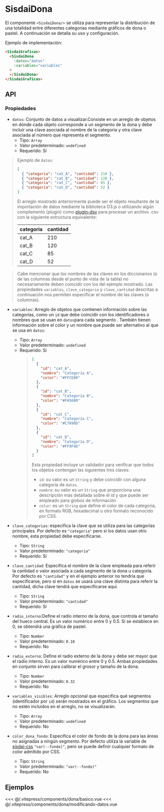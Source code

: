 <script setup>
    import Basico from "../../.vitepress/components/dona/basico.vue";
    import ModificandoDatos from "../../.vitepress/components/dona/modificando-datos.vue";
</script>

# SisdaiDona

El componente `<SisdaiDona/>` se utiliza para representar la distribución de una totalidad entre diferentes categorías mediante gráficos de dona o pastel. A continuación se detalla su uso y configuración.

Ejemplo de implementación:

```html
<SisdaiGraficas>
  <SisdaiDona
    :datos="datos"
    :variables="variables"
  >
  </SisdaiDona>
</SisdaiGraficas>
```

## API

### Propiedades

- `datos`: Conjunto de datos a visualizar.Consiste en un arreglo de objetos en dónde cada objeto corresponde a un segmento de la dona y debe incluir una clave asociada al nombre de la categoría y otra clave asociada al número que representa el segmento.
  - Tipo: `Array`
  - Valor predeterminado: `undefined`
  - Requerido: Sí

> Ejemplo de `datos`:
>
> ```json
> [
>   { "categoria": "cat_A", "cantidad": 210 },
>   { "categoria": "cat_B", "cantidad": 120 },
>   { "categoria": "cat_C", "cantidad": 85 },
>   { "categoria": "cat_D", "cantidad": 52 }
> ]
> ```
>
> El arreglo mostrado anteriormente puede ser el objeto resultante de la importación de datos mediante la biblioteca D3.js o utilizando algún complemento (plugin) como [plugin-dsv](https://www.npmjs.com/package/@rollup/plugin-dsv) para procesar un archivo .csv con la siguiente estructura equivalente:
>
> <table>
> <thead>
> <tr>
> <th>categoria</th>
> <th>cantidad</th>
> </tr>
> </thead>
> <tbody>
> <tr>
> <td>cat_A</td>
> <td>210</td>
> </tr>
> <tr>
> <td>cat_B</td>
> <td>120</td>
> </tr>
> <tr>
> <td>cat_C</td>
> <td>85</td>
> </tr>
> <tr>
> <td>cat_D</td>
> <td>52</td>
> </tr>
> </tbody>
> </table>

> Cabe mencionar que los nombres de las claves en los diccionarios (o de las columnas desde el punto de vista de la tabla) no necesariamente deben coincidir con los del ejemplo mostrado. Las propiedades `variables`, `clave_categoria` y `clave_cantidad` descritas a continuación nos permiten especificar el nombre de las claves (o columnas).

- `variables`: Arreglo de objetos que contienen información sobre las categorías, como un `id` que debe coincidir con los identificadores o nombres que se usan en `datos`para cada segmento . También tienen información sobre el color y un nombre que puede ser alternativo al que se usa en `datos`:

  - Tipo: `Array`
  - Valor predeterminado: `undefined`
  - Requerido: Sí
    > ```json
    > [
    >   {
    >     "id": "cat_A",
    >     "nombre": "Categoría A",
    >     "color": "#FFCE00"
    >   },
    >   {
    >     "id": "cat_B",
    >     "nombre": "Categoría B",
    >     "color": "#FA5600"
    >   },
    >   {
    >     "id": "cat_C",
    >     "nombre": "Categoría C",
    >     "color": "#C7690D"
    >   },
    >   {
    >     "id": "cat_D",
    >     "nombre": "Categoría D",
    >     "color": "#FF9F4D"
    >   }
    > ]
    > ```
    >
    > Esta propiedad incluye un validador para verificar que todos los objetos contengan las siguientes tres claves:
    >
    > - `id`: su valor es un `String` y debe coincidir con alguna categoría de `datos`.
    > - `nombre`: su valor es un `String` que proporciona una descripción más detallada sobre el id y que puede ser empleado para globos de información
    > - `color`: es un `String` que define el color de cada categoría, en formato RGB, hexadecimal u otro formato reconocido por CSS.

- `clave_categorias`: especifica la clave que se utiliza para las categorías principales. Por defecto es `"categoria"` pero si los datos usan otro nombre, esta propiedad debe especificarse.
  - Tipo: `String`
  - Valor predeterminado: `"categoria"`
  - Requerido: Sí
- `clave_cantidad`: Especifica el nombre de la clave empleada para referir la cantidad o valor asociada a cada segmento de la dona u categoría. Por defecto es `"cantidad"` y en el ejemplo anterior no tendría que especificarse, pero si en `datos` se usará una clave distinta para referir la cantidad, dicha clave tendrá que especificarse aquí.
  - Tipo: `String`
  - Valor predeterminado: `"cantidad"`
  - Requerido: Sí
- `radio_interno`:Define el radio interno de la dona, que controla el tamaño del hueco central. Es un valor numérico entre 0 y 0.5. Si se establece en 0, se obtendrá una gráfica de pastel.

  - Tipo: `Number`
  - Valor predeterminado: `0.18`
  - Requerido: No

- `radio_externo`: Define el radio externo de la dona y debe ser mayor que el radio interno. Es un valor numérico entre 0 y 0.5. Ambas propiedades en conjunto sirven para calibrar el grosor y tamaño de la dona.

  - Tipo: `Number`
  - Valor predeterminado: `0.32`
  - Requerido: No

- `variables_visibles`: Arreglo opcional que especifica qué segmentos (identificador por `id`) serán mostrados en el gráfico. Los segmentos que no estén incluidos en el arreglo, no se visualizarán.

  - Tipo: `Array`
  - Valor predeterminado: `undefined`
  - Requerido: No

- `color_dona_fondo`: Especifica el color de fondo de la dona para las áreas no asignadas a ningún segmento. Por defecto utiliza la variable de [sisdai-css](https://codigo.conahcyt.mx/sisdai/sisdai-css) `"var(--fondo)"`, pero se puede definir cualquier formato de color admitido por CSS.
  - Tipo: `String`
  - Valor predeterminado: `"var(--fondo)"`
  - Requerido: No

## Ejemplos

<Basico/>
<<< @/.vitepress/components/dona/basico.vue

<ModificandoDatos/>
<<< @/.vitepress/components/dona/modificando-datos.vue
